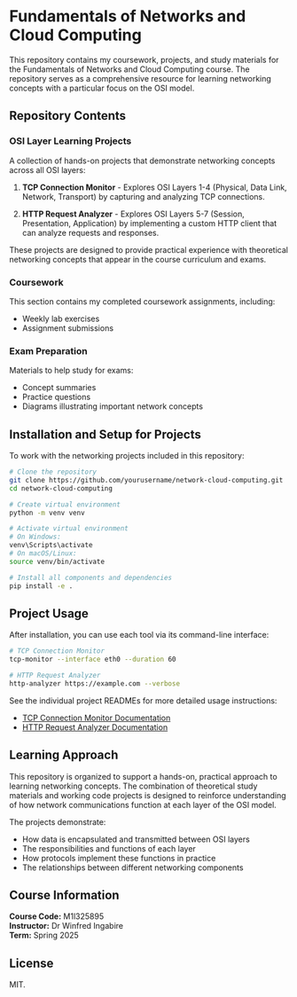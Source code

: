 # Fundamentals of Networks and Cloud Computing

This repository contains my coursework, projects, and study materials for the Fundamentals of Networks and Cloud Computing course. The repository serves as a comprehensive resource for learning networking concepts with a particular focus on the OSI model.

## Repository Contents

### OSI Layer Learning Projects
A collection of hands-on projects that demonstrate networking concepts across all OSI layers:

1. **TCP Connection Monitor** - Explores OSI Layers 1-4 (Physical, Data Link, Network, Transport) by capturing and analyzing TCP connections.

2. **HTTP Request Analyzer** - Explores OSI Layers 5-7 (Session, Presentation, Application) by implementing a custom HTTP client that can analyze requests and responses.

These projects are designed to provide practical experience with theoretical networking concepts that appear in the course curriculum and exams.

### Coursework
This section contains my completed coursework assignments, including:
- Weekly lab exercises
- Assignment submissions

### Exam Preparation
Materials to help study for exams:
- Concept summaries
- Practice questions
- Diagrams illustrating important network concepts

## Installation and Setup for Projects

To work with the networking projects included in this repository:

```bash
# Clone the repository
git clone https://github.com/yourusername/network-cloud-computing.git
cd network-cloud-computing

# Create virtual environment
python -m venv venv

# Activate virtual environment
# On Windows:
venv\Scripts\activate
# On macOS/Linux:
source venv/bin/activate

# Install all components and dependencies
pip install -e .
```

## Project Usage

After installation, you can use each tool via its command-line interface:

```bash
# TCP Connection Monitor
tcp-monitor --interface eth0 --duration 60

# HTTP Request Analyzer
http-analyzer https://example.com --verbose
```

See the individual project READMEs for more detailed usage instructions:
- [TCP Connection Monitor Documentation](projects/tcp_monitor/README.md)
- [HTTP Request Analyzer Documentation](projects/http_analyzer/README.md)

## Learning Approach

This repository is organized to support a hands-on, practical approach to learning networking concepts. The combination of theoretical study materials and working code projects is designed to reinforce understanding of how network communications function at each layer of the OSI model.

The projects demonstrate:
- How data is encapsulated and transmitted between OSI layers
- The responsibilities and functions of each layer
- How protocols implement these functions in practice
- The relationships between different networking components

## Course Information

**Course Code:** M1l325895  
**Instructor:** Dr Winfred Ingabire  
**Term:** Spring 2025

## License

MIT.